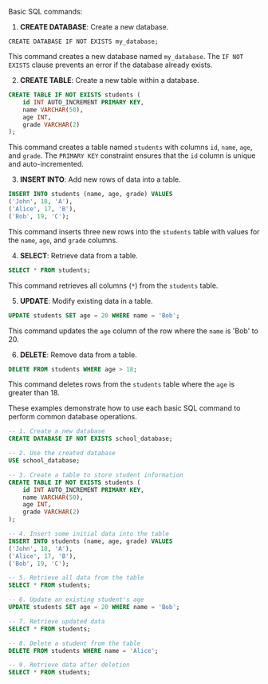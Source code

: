 Basic SQL commands:

1. **CREATE DATABASE**: Create a new database.
```mysql
CREATE DATABASE IF NOT EXISTS my_database;
```
This command creates a new database named `my_database`. The `IF NOT EXISTS` clause prevents an error if the database already exists.

2. **CREATE TABLE**: Create a new table within a database.
```sql
CREATE TABLE IF NOT EXISTS students (
    id INT AUTO_INCREMENT PRIMARY KEY,
    name VARCHAR(50),
    age INT,
    grade VARCHAR(2)
);
```
This command creates a table named `students` with columns `id`, `name`, `age`, and `grade`. The `PRIMARY KEY` constraint ensures that the `id` column is unique and auto-incremented.

3. **INSERT INTO**: Add new rows of data into a table.
```sql
INSERT INTO students (name, age, grade) VALUES
('John', 18, 'A'),
('Alice', 17, 'B'),
('Bob', 19, 'C');
```
This command inserts three new rows into the `students` table with values for the `name`, `age`, and `grade` columns.

4. **SELECT**: Retrieve data from a table.
```sql
SELECT * FROM students;
```
This command retrieves all columns (`*`) from the `students` table.

5. **UPDATE**: Modify existing data in a table.
```sql
UPDATE students SET age = 20 WHERE name = 'Bob';
```
This command updates the `age` column of the row where the `name` is 'Bob' to 20.

6. **DELETE**: Remove data from a table.
```sql
DELETE FROM students WHERE age > 18;
```
This command deletes rows from the `students` table where the `age` is greater than 18.

These examples demonstrate how to use each basic SQL command to perform common database operations.

```sql
-- 1. Create a new database
CREATE DATABASE IF NOT EXISTS school_database;

-- 2. Use the created database
USE school_database;

-- 3. Create a table to store student information
CREATE TABLE IF NOT EXISTS students (
    id INT AUTO_INCREMENT PRIMARY KEY,
    name VARCHAR(50),
    age INT,
    grade VARCHAR(2)
);

-- 4. Insert some initial data into the table
INSERT INTO students (name, age, grade) VALUES
('John', 18, 'A'),
('Alice', 17, 'B'),
('Bob', 19, 'C');

-- 5. Retrieve all data from the table
SELECT * FROM students;

-- 6. Update an existing student's age
UPDATE students SET age = 20 WHERE name = 'Bob';

-- 7. Retrieve updated data
SELECT * FROM students;

-- 8. Delete a student from the table
DELETE FROM students WHERE name = 'Alice';

-- 9. Retrieve data after deletion
SELECT * FROM students;
```
